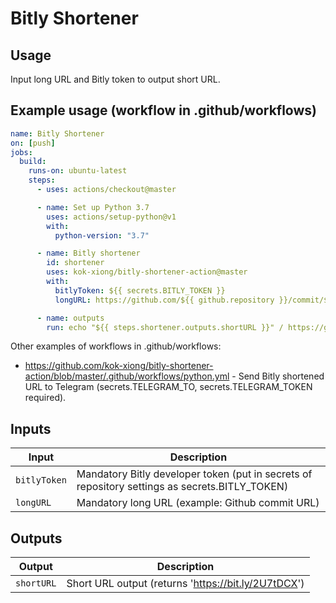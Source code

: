 # Bitly Shortener

## Usage

Input long URL and Bitly token to output short URL.

## Example usage (workflow in .github/workflows)

```yaml
name: Bitly Shortener
on: [push]
jobs:
  build:
    runs-on: ubuntu-latest
    steps:
      - uses: actions/checkout@master

      - name: Set up Python 3.7
        uses: actions/setup-python@v1
        with:
          python-version: "3.7"

      - name: Bitly shortener
        id: shortener
        uses: kok-xiong/bitly-shortener-action@master
        with:
          bitlyToken: ${{ secrets.BITLY_TOKEN }}
          longURL: https://github.com/${{ github.repository }}/commit/${{ github.sha }}

      - name: outputs
        run: echo "${{ steps.shortener.outputs.shortURL }}" / https://github.com/${{ github.repository }}/commit/${{ github.sha }}
```

Other examples of workflows in .github/workflows:
- https://github.com/kok-xiong/bitly-shortener-action/blob/master/.github/workflows/python.yml - Send Bitly shortened URL to Telegram (secrets.TELEGRAM_TO, secrets.TELEGRAM_TOKEN required).

## Inputs

| Input                                             | Description                                        |
|------------------------------------------------------|-----------------------------------------------|
| `bitlyToken`  | Mandatory Bitly developer token (put in secrets of repository settings as secrets.BITLY_TOKEN)    |
| `longURL`  | Mandatory long URL (example: Github commit URL)    |

## Outputs

| Output                                             | Description                                        |
|------------------------------------------------------|-----------------------------------------------|
| `shortURL`  | Short URL output (returns 'https://bit.ly/2U7tDCX')    |
